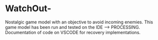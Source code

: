 # WatchOut-
Nostalgic game model with an objective to avoid incoming enemies.
This game model has been run and tested on the IDE --> PROCESSING.
Documentation of code on VSCODE for recovery implementations. 
